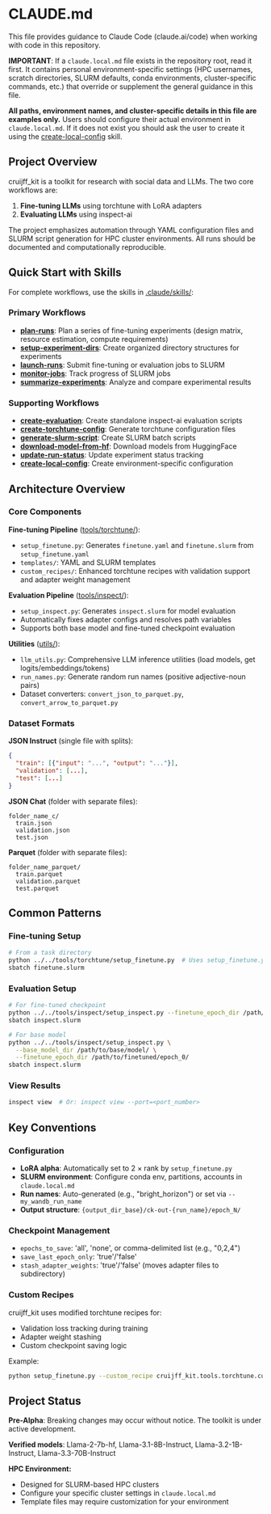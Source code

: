# CLAUDE.md

This file provides guidance to Claude Code (claude.ai/code) when working with code in this repository.

**IMPORTANT**: If a `claude.local.md` file exists in the repository root, read it first. It contains personal environment-specific settings (HPC usernames, scratch directories, SLURM defaults, conda environments, cluster-specific commands, etc.) that override or supplement the general guidance in this file.

**All paths, environment names, and cluster-specific details in this file are examples only.** Users should configure their actual environment in `claude.local.md`. If it does not exist you should ask the user to create it using the [create-local-config](.claude/skills/create-local-config/skill.md) skill.

## Project Overview

cruijff_kit is a toolkit for research with social data and LLMs. The two core workflows are:
1. **Fine-tuning LLMs** using torchtune with LoRA adapters
2. **Evaluating LLMs** using inspect-ai

The project emphasizes automation through YAML configuration files and SLURM script generation for HPC cluster environments. All runs should be documented and computationally reproducible.

## Quick Start with Skills

For complete workflows, use the skills in [.claude/skills/](.claude/skills/):

### Primary Workflows
- **[plan-runs](.claude/skills/plan-runs/skill.md)**: Plan a series of fine-tuning experiments (design matrix, resource estimation, compute requirements)
- **[setup-experiment-dirs](.claude/skills/setup-experiment-dirs/skill.md)**: Create organized directory structures for experiments
- **[launch-runs](.claude/skills/launch-runs/skill.md)**: Submit fine-tuning or evaluation jobs to SLURM
- **[monitor-jobs](.claude/skills/monitor-jobs/skill.md)**: Track progress of SLURM jobs
- **[summarize-experiments](.claude/skills/summarize-experiments/skill.md)**: Analyze and compare experimental results

### Supporting Workflows
- **[create-evaluation](.claude/skills/create-evaluation/skill.md)**: Create standalone inspect-ai evaluation scripts
- **[create-torchtune-config](.claude/skills/create-torchtune-config/skill.md)**: Generate torchtune configuration files
- **[generate-slurm-script](.claude/skills/generate-slurm-script/skill.md)**: Create SLURM batch scripts
- **[download-model-from-hf](.claude/skills/download-model-from-hf/skill.md)**: Download models from HuggingFace
- **[update-run-status](.claude/skills/update-run-status/skill.md)**: Update experiment status tracking
- **[create-local-config](.claude/skills/create-local-config/skill.md)**: Create environment-specific configuration

## Architecture Overview

### Core Components

**Fine-tuning Pipeline** ([tools/torchtune/](tools/torchtune/)):
- `setup_finetune.py`: Generates `finetune.yaml` and `finetune.slurm` from `setup_finetune.yaml`
- `templates/`: YAML and SLURM templates
- `custom_recipes/`: Enhanced torchtune recipes with validation support and adapter weight management

**Evaluation Pipeline** ([tools/inspect/](tools/inspect/)):
- `setup_inspect.py`: Generates `inspect.slurm` for model evaluation
- Automatically fixes adapter configs and resolves path variables
- Supports both base model and fine-tuned checkpoint evaluation

**Utilities** ([utils/](utils/)):
- `llm_utils.py`: Comprehensive LLM inference utilities (load models, get logits/embeddings/tokens)
- `run_names.py`: Generate random run names (positive adjective-noun pairs)
- Dataset converters: `convert_json_to_parquet.py`, `convert_arrow_to_parquet.py`

### Dataset Formats

**JSON Instruct** (single file with splits):
```json
{
  "train": [{"input": "...", "output": "..."}],
  "validation": [...],
  "test": [...]
}
```

**JSON Chat** (folder with separate files):
```
folder_name_c/
  train.json
  validation.json
  test.json
```

**Parquet** (folder with separate files):
```
folder_name_parquet/
  train.parquet
  validation.parquet
  test.parquet
```

## Common Patterns

### Fine-tuning Setup
```bash
# From a task directory
python ../../tools/torchtune/setup_finetune.py  # Uses setup_finetune.yaml
sbatch finetune.slurm
```

### Evaluation Setup
```bash
# For fine-tuned checkpoint
python ../../tools/inspect/setup_inspect.py --finetune_epoch_dir /path/to/epoch_0/
sbatch inspect.slurm

# For base model
python ../../tools/inspect/setup_inspect.py \
  --base_model_dir /path/to/base/model/ \
  --finetune_epoch_dir /path/to/finetuned/epoch_0/
sbatch inspect.slurm
```

### View Results
```bash
inspect view  # Or: inspect view --port=<port_number>
```

## Key Conventions

### Configuration
- **LoRA alpha**: Automatically set to 2 × rank by `setup_finetune.py`
- **SLURM environment**: Configure conda env, partitions, accounts in `claude.local.md`
- **Run names**: Auto-generated (e.g., "bright_horizon") or set via `--my_wandb_run_name`
- **Output structure**: `{output_dir_base}/ck-out-{run_name}/epoch_N/`

### Checkpoint Management
- `epochs_to_save`: 'all', 'none', or comma-delimited list (e.g., "0,2,4")
- `save_last_epoch_only`: 'true'/'false'
- `stash_adapter_weights`: 'true'/'false' (moves adapter files to subdirectory)

### Custom Recipes
cruijff_kit uses modified torchtune recipes for:
- Validation loss tracking during training
- Adapter weight stashing
- Custom checkpoint saving logic

Example:
```bash
python setup_finetune.py --custom_recipe cruijff_kit.tools.torchtune.custom_recipes.lora_finetune_single_device_val
```

## Project Status

**Pre-Alpha**: Breaking changes may occur without notice. The toolkit is under active development.

**Verified models**: Llama-2-7b-hf, Llama-3.1-8B-Instruct, Llama-3.2-1B-Instruct, Llama-3.3-70B-Instruct

**HPC Environment:**
- Designed for SLURM-based HPC clusters
- Configure your specific cluster settings in `claude.local.md`
- Template files may require customization for your environment

